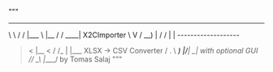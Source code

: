 """
 __   __  ____   _____   _____                      
 \ \ / / |___ \ |__  /  / ____|   X2CImporter
  \ V /    __) |  / /  | |      -------------------
   > <    |__ <  / /_  | |___   XLSX → CSV Converter
  / . \   ___) |/____|  \____|  with optional GUI
 /_/ \_\ |____/                        by Tomas Salaj
"""
